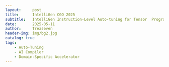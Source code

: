 ```yaml
---
layout:     post
title:      IntelliGen CGO 2025
subtitle:   IntelliGen Instruction-Level Auto-tuning for Tensor  Program with Monotonic Memory Optimization
date:       2025-05-11
author:     Treaseven
header-img: img/bg2.jpg
catalog: true
tags:
    - Auto-Tuning
    - AI Compiler
    - Domain-Specific Accelerator
---
```







